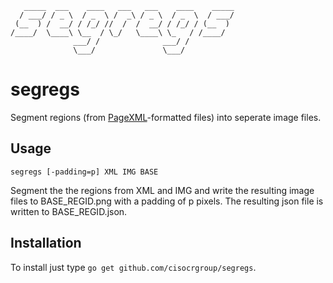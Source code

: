 ```
   _____  ___    ____   ___   ___    ____    _____
  / ___/ / _ \  / _  \ /  _\ / _ \  / _  \  / ___/
 (__  ) /  __/ / /_/ //  /  /  __/ / /_/ / (__  )
/____/  \____\ \__  / \_/   \____\ \_   / /____/
              ___/ /              ___/ /
              \___/               \___/
```

# segregs
Segment regions (from
[PageXML](http://www.primaresearch.org/publications/ICPR2010_Pletschacher_PAGE)-formatted
files) into seperate image files.

## Usage
`segregs [-padding=p] XML IMG BASE`

Segment the the regions from XML and IMG and write the resulting image
files to BASE\_REGID.png with a padding of p pixels. The resulting json
file is written to BASE\_REGID.json.

## Installation
To install just type `go get github.com/cisocrgroup/segregs`.
